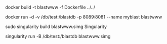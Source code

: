 docker build -t blastwww -f Dockerfile ../../

docker run -d -v /db/test:/blastdb -p 8089:8081 --name myblast blastwww

sudo singularity build blastwww.simg Singularity

singularity run  -B /db/test:/blastdb blastwww.simg

